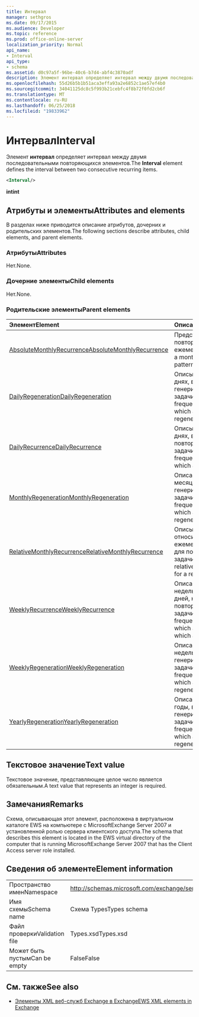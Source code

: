 ```yaml
---
title: Интервал
manager: sethgros
ms.date: 09/17/2015
ms.audience: Developer
ms.topic: reference
ms.prod: office-online-server
localization_priority: Normal
api_name:
- Interval
api_type:
- schema
ms.assetid: d0c97a5f-96be-40c6-b7d4-abf4c3870adf
description: Элемент интервал определяет интервал между двумя последовательными повторяющихся элементов.
ms.openlocfilehash: 55d26b5b1b51aca3effa93a2e6852c1ae57ef4b0
ms.sourcegitcommit: 34041125dc8c5f993b21cebfc4f8b72f0fd2cb6f
ms.translationtype: MT
ms.contentlocale: ru-RU
ms.lasthandoff: 06/25/2018
ms.locfileid: "19833962"
---
```

# <a name="interval"></a><span data-ttu-id="5c7a3-103">Интервал</span><span class="sxs-lookup"><span data-stu-id="5c7a3-103">Interval</span></span>

<span data-ttu-id="5c7a3-104">Элемент **интервал** определяет интервал между двумя последовательными повторяющихся элементов.</span><span class="sxs-lookup"><span data-stu-id="5c7a3-104">The **Interval** element defines the interval between two consecutive recurring items.</span></span> 
  
```xml
<Interval/>
```

 <span data-ttu-id="5c7a3-105">**int**</span><span class="sxs-lookup"><span data-stu-id="5c7a3-105">**int**</span></span>
## <a name="attributes-and-elements"></a><span data-ttu-id="5c7a3-106">Атрибуты и элементы</span><span class="sxs-lookup"><span data-stu-id="5c7a3-106">Attributes and elements</span></span>

<span data-ttu-id="5c7a3-107">В разделах ниже приводится описание атрибутов, дочерних и родительских элементов.</span><span class="sxs-lookup"><span data-stu-id="5c7a3-107">The following sections describe attributes, child elements, and parent elements.</span></span>
  
### <a name="attributes"></a><span data-ttu-id="5c7a3-108">Атрибуты</span><span class="sxs-lookup"><span data-stu-id="5c7a3-108">Attributes</span></span>

<span data-ttu-id="5c7a3-109">Нет.</span><span class="sxs-lookup"><span data-stu-id="5c7a3-109">None.</span></span>
  
### <a name="child-elements"></a><span data-ttu-id="5c7a3-110">Дочерние элементы</span><span class="sxs-lookup"><span data-stu-id="5c7a3-110">Child elements</span></span>

<span data-ttu-id="5c7a3-111">Нет.</span><span class="sxs-lookup"><span data-stu-id="5c7a3-111">None.</span></span>
  
### <a name="parent-elements"></a><span data-ttu-id="5c7a3-112">Родительские элементы</span><span class="sxs-lookup"><span data-stu-id="5c7a3-112">Parent elements</span></span>

|<span data-ttu-id="5c7a3-113">**Элемент**</span><span class="sxs-lookup"><span data-stu-id="5c7a3-113">**Element**</span></span>|<span data-ttu-id="5c7a3-114">**Описание**</span><span class="sxs-lookup"><span data-stu-id="5c7a3-114">**Description**</span></span>|
|:-----|:-----|
|[<span data-ttu-id="5c7a3-115">AbsoluteMonthlyRecurrence</span><span class="sxs-lookup"><span data-stu-id="5c7a3-115">AbsoluteMonthlyRecurrence</span></span>](absolutemonthlyrecurrence.md) <br/> |<span data-ttu-id="5c7a3-116">Представляет шаблон повторения ежемесячно.</span><span class="sxs-lookup"><span data-stu-id="5c7a3-116">Represents a monthly recurrence pattern.</span></span>  <br/> |
|[<span data-ttu-id="5c7a3-117">DailyRegeneration</span><span class="sxs-lookup"><span data-stu-id="5c7a3-117">DailyRegeneration</span></span>](dailyregeneration.md) <br/> |<span data-ttu-id="5c7a3-118">Описывает период в днях, в которых генерируется задачи.</span><span class="sxs-lookup"><span data-stu-id="5c7a3-118">Describes the frequency, in days, in which a task is regenerated.</span></span>  <br/> |
|[<span data-ttu-id="5c7a3-119">DailyRecurrence</span><span class="sxs-lookup"><span data-stu-id="5c7a3-119">DailyRecurrence</span></span>](dailyrecurrence.md) <br/> |<span data-ttu-id="5c7a3-120">Описывает период в днях, в которых повторения задачи.</span><span class="sxs-lookup"><span data-stu-id="5c7a3-120">Describes the frequency, in days, in which a task recurs.</span></span>  <br/> |
|[<span data-ttu-id="5c7a3-121">MonthlyRegeneration</span><span class="sxs-lookup"><span data-stu-id="5c7a3-121">MonthlyRegeneration</span></span>](monthlyregeneration.md) <br/> |<span data-ttu-id="5c7a3-122">Описание частоты, месяца, в которых генерируется задачи.</span><span class="sxs-lookup"><span data-stu-id="5c7a3-122">Describes the frequency, in months, in which a task is regenerated.</span></span>  <br/> |
|[<span data-ttu-id="5c7a3-123">RelativeMonthlyRecurrence</span><span class="sxs-lookup"><span data-stu-id="5c7a3-123">RelativeMonthlyRecurrence</span></span>](relativemonthlyrecurrence.md) <br/> |<span data-ttu-id="5c7a3-124">Описывает относительное ежемесячный шаблон для повторяющейся задачи.</span><span class="sxs-lookup"><span data-stu-id="5c7a3-124">Describes a relative monthly pattern for a recurring task.</span></span>  <br/> |
|[<span data-ttu-id="5c7a3-125">WeeklyRecurrence</span><span class="sxs-lookup"><span data-stu-id="5c7a3-125">WeeklyRecurrence</span></span>](weeklyrecurrence.md) <br/> |<span data-ttu-id="5c7a3-126">Описание частоты в недель, в котором и дней, на которых повторения задачи.</span><span class="sxs-lookup"><span data-stu-id="5c7a3-126">Describes the frequency, in weeks, in which and the days on which a task recurs.</span></span>  <br/> |
|[<span data-ttu-id="5c7a3-127">WeeklyRegeneration</span><span class="sxs-lookup"><span data-stu-id="5c7a3-127">WeeklyRegeneration</span></span>](weeklyregeneration.md) <br/> |<span data-ttu-id="5c7a3-128">Описание частоты, недель, в которых генерируется задачи.</span><span class="sxs-lookup"><span data-stu-id="5c7a3-128">Describes the frequency, in weeks, in which a task is regenerated.</span></span>  <br/> |
|[<span data-ttu-id="5c7a3-129">YearlyRegeneration</span><span class="sxs-lookup"><span data-stu-id="5c7a3-129">YearlyRegeneration</span></span>](yearlyregeneration.md) <br/> |<span data-ttu-id="5c7a3-130">Описание частоты, годы, в которых генерируется задачи.</span><span class="sxs-lookup"><span data-stu-id="5c7a3-130">Describes the frequency, in years, in which a task is regenerated.</span></span>  <br/> |
   
## <a name="text-value"></a><span data-ttu-id="5c7a3-131">Текстовое значение</span><span class="sxs-lookup"><span data-stu-id="5c7a3-131">Text value</span></span>

<span data-ttu-id="5c7a3-132">Текстовое значение, представляющее целое число является обязательным.</span><span class="sxs-lookup"><span data-stu-id="5c7a3-132">A text value that represents an integer is required.</span></span>
  
## <a name="remarks"></a><span data-ttu-id="5c7a3-133">Замечания</span><span class="sxs-lookup"><span data-stu-id="5c7a3-133">Remarks</span></span>

<span data-ttu-id="5c7a3-134">Схема, описывающая этот элемент, расположена в виртуальном каталоге EWS на компьютере с MicrosoftExchange Server 2007 и установленной ролью сервера клиентского доступа.</span><span class="sxs-lookup"><span data-stu-id="5c7a3-134">The schema that describes this element is located in the EWS virtual directory of the computer that is running MicrosoftExchange Server 2007 that has the Client Access server role installed.</span></span>
  
## <a name="element-information"></a><span data-ttu-id="5c7a3-135">Сведения об элементе</span><span class="sxs-lookup"><span data-stu-id="5c7a3-135">Element information</span></span>

|||
|:-----|:-----|
|<span data-ttu-id="5c7a3-136">Пространство имен</span><span class="sxs-lookup"><span data-stu-id="5c7a3-136">Namespace</span></span>  <br/> |http://schemas.microsoft.com/exchange/services/2006/types  <br/> |
|<span data-ttu-id="5c7a3-137">Имя схемы</span><span class="sxs-lookup"><span data-stu-id="5c7a3-137">Schema name</span></span>  <br/> |<span data-ttu-id="5c7a3-138">Схема Types</span><span class="sxs-lookup"><span data-stu-id="5c7a3-138">Types schema</span></span>  <br/> |
|<span data-ttu-id="5c7a3-139">Файл проверки</span><span class="sxs-lookup"><span data-stu-id="5c7a3-139">Validation file</span></span>  <br/> |<span data-ttu-id="5c7a3-140">Types.xsd</span><span class="sxs-lookup"><span data-stu-id="5c7a3-140">Types.xsd</span></span>  <br/> |
|<span data-ttu-id="5c7a3-141">Может быть пустым</span><span class="sxs-lookup"><span data-stu-id="5c7a3-141">Can be empty</span></span>  <br/> |<span data-ttu-id="5c7a3-142">False</span><span class="sxs-lookup"><span data-stu-id="5c7a3-142">False</span></span>  <br/> |
   
## <a name="see-also"></a><span data-ttu-id="5c7a3-143">См. также</span><span class="sxs-lookup"><span data-stu-id="5c7a3-143">See also</span></span>



- [<span data-ttu-id="5c7a3-144">Элементы XML веб-служб Exchange в Exchange</span><span class="sxs-lookup"><span data-stu-id="5c7a3-144">EWS XML elements in Exchange</span></span>](ews-xml-elements-in-exchange.md)

